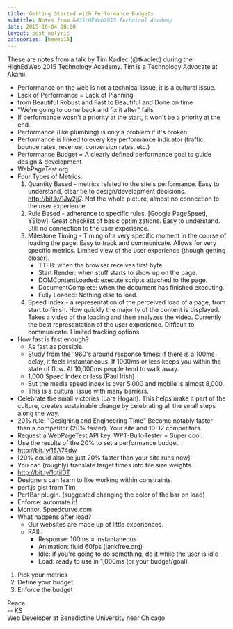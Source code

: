 ```yaml
---
title: Getting Started with Performance Budgets
subtitle: Notes from &#35;HEWeb2015 Technical Academy
date: 2015-10-04 08:00
layout: post_nolyric
categories: [heweb15]
---
```


These are notes from a talk by Tim Kadlec (@tkadlec) during the HighEdWeb 2015 Technology Academy. Tim is a Technology Advocate at Akami. 

* Performance on the web is not a technical issue, it is a cultural issue. 
* Lack of Performance = Lack of Planning
* from Beautiful Robust and Fast to Beautiful and Done on time
* "We're going to come back and fix it after" fails
* If performance wasn't a priority at the start, it won't be a priority at the end.
* Performance (like plumbing) is only a problem if it's broken.
* Performance is linked to every key performance indicator (traffic, bounce rates, revenue, conversion rates, etc.)
* Performance Budget = A clearly defined performance goal to guide design & development
* WebPageTest.org
* Four Types of Metrics: 
	1. Quantity Based - metrics related to the site's performance. Easy to understand, clear tie to design/development decisions. http://bit.ly/1Jw2jj7. Not the whole picture, almost no connection to the user experience.
	2. Rule Based - adherence to specific rules. [Google PageSpeed, YSlow]. Great checklist of basic optimizations. Easy to understand. Still no connection to the user experience. 
	3. Milestone Timing - Timing of a very specific moment in the course of loading the page. Easy to track and communicate. Allows for very specific metrics. Limited view of the user experience (though getting closer).
		* TTFB: when the browser receives first byte. 
		* Start Render: when stuff starts to show up on the page. 
		* DOMContentLoaded: execute scripts attached to the page. 
		* DocumentComplete: when the document has finished executing. 
		* Fully Loaded: Nothing else to load.
	4. Speed Index - a representation of the perceived load of a page, from start to finish. How quickly the majority of the content is displayed. Takes a video of the loading and then analyzes the video. Currently the best representation of the user experience. Difficult to communicate. Limited tracking options.
* How fast is fast enough?
	* As fast as possible.
	* Study from the 1960's around response times: if there is a 100ms delay, it feels instantaneous. If 1000ms or less keeps you within the state of flow. At 10,000ms people tend to walk away.
	* 1,000 Speed Index or less (Paul Irish)
	* But the media speed index is over 5,000 and mobile is almost 8,000. 
	* This is a cultural issue with many barriers. 
* Celebrate the small victories (Lara Hogan). This helps make it part of the culture, creates sustainable change by celebrating all the small steps along the way.
* 20% rule: "Designing and Engineering Time" Become notably faster than a competitor (20% faster). Your site and 10-12 competitors. 
* Request a WebPageTest API key. WPT-Bulk-Tester = Super cool.
* Use the results of the 20% to set a performance budget. 
* http://bit.ly/15A74dw
* [20% could also be just 20% faster than your site runs now]
* You can (roughly) translate target times into file size weights
* http://bit.ly/1qtilDT
* Designers can learn to like working within constraints.
* perf.js gist from Tim
* PerfBar plugin. (suggested changing the color of the bar on load)
* Enforce: automate it!
* Monitor. Speedcurve.com
* What happens after load?
	* Our websites are made up of little experiences. 
	* RAIL: 
		* Response: 100ms = instantaneous
		* Animation: fluid 60fps (jankfree.org)
		* Idle: if you're going to do something, do it while the user is idle 
		* Load: ready to use in 1,000ms (or your budget/goal)
1. Pick your metrics
2. Define your budget
3. Enforce the budget 


Peace<br>-- KS<br>Web Developer at Benedictine University near Chicago
